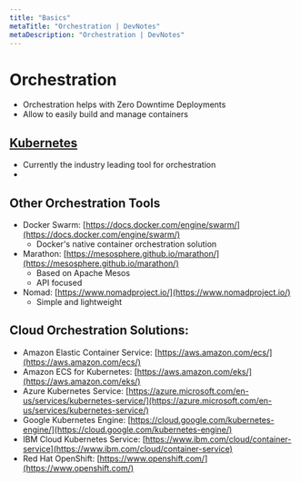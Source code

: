 ```yaml
---
title: "Basics"
metaTitle: "Orchestration | DevNotes"
metaDescription: "Orchestration | DevNotes"
---
```



# Orchestration
* Orchestration helps with Zero Downtime Deployments
* Allow to easily build and manage containers

## [Kubernetes](https://kubernetes.io/) 
* Currently the industry leading tool for orchestration
* 



## Other Orchestration Tools


-   Docker Swarm:  [https://docs.docker.com/engine/swarm/](https://docs.docker.com/engine/swarm/)
	- Docker's native container orchestration solution
-   Marathon:  [https://mesosphere.github.io/marathon/](https://mesosphere.github.io/marathon/)
	- Based on Apache Mesos
	- API focused
-   Nomad:  [https://www.nomadproject.io/](https://www.nomadproject.io/)
	- Simple and lightweight

## Cloud Orchestration Solutions:

-   Amazon Elastic Container Service:  [https://aws.amazon.com/ecs/](https://aws.amazon.com/ecs/)
-   Amazon ECS for Kubernetes:  [https://aws.amazon.com/eks/](https://aws.amazon.com/eks/)
-   Azure Kubernetes Service:  [https://azure.microsoft.com/en-us/services/kubernetes-service/](https://azure.microsoft.com/en-us/services/kubernetes-service/)
-   Google Kubernetes Engine:  [https://cloud.google.com/kubernetes-engine/](https://cloud.google.com/kubernetes-engine/)
-   IBM Cloud Kubernetes Service:  [https://www.ibm.com/cloud/container-service](https://www.ibm.com/cloud/container-service)
-   Red Hat OpenShift:  [https://www.openshift.com/](https://www.openshift.com/)